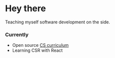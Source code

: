 # Hey there

Teaching myself software development on the side.

### Currently
+ Open source [CS curriculum](https://github.com/ossu/computer-science)
+ Learning CSR with React

<!---
mindofadam/mindofadam is a ✨ special ✨ repository because its `README.md` (this file) appears on your GitHub profile.
You can click the Preview link to take a look at your changes.
--->
